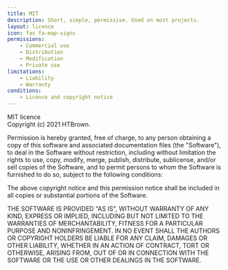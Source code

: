 ```yaml
---
title: MIT
description: Short, simple, permissive. Used on most projects.
layout: licence
icon: fas fa-map-signs
permissions:
    - Commercial use
    - Distribution
    - Modification
    - Private use
limitations:
    - Liability
    - Warranty
conditions:
    - Licence and copyright notice
---
```


MIT licence  
Copyright (c) 2021 HTBrown.

Permission is hereby granted, free of charge, to any person obtaining a copy
of this software and associated documentation files (the "Software"), to deal
in the Software without restriction, including without limitation the rights
to use, copy, modify, merge, publish, distribute, sublicense, and/or sell
copies of the Software, and to permit persons to whom the Software is
furnished to do so, subject to the following conditions:

The above copyright notice and this permission notice shall be included in all
copies or substantial portions of the Software.

THE SOFTWARE IS PROVIDED "AS IS", WITHOUT WARRANTY OF ANY KIND, EXPRESS OR
IMPLIED, INCLUDING BUT NOT LIMITED TO THE WARRANTIES OF MERCHANTABILITY,
FITNESS FOR A PARTICULAR PURPOSE AND NONINFRINGEMENT. IN NO EVENT SHALL THE
AUTHORS OR COPYRIGHT HOLDERS BE LIABLE FOR ANY CLAIM, DAMAGES OR OTHER
LIABILITY, WHETHER IN AN ACTION OF CONTRACT, TORT OR OTHERWISE, ARISING FROM,
OUT OF OR IN CONNECTION WITH THE SOFTWARE OR THE USE OR OTHER DEALINGS IN THE
SOFTWARE.
